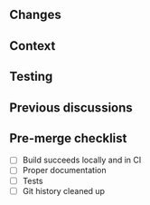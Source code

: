 <!--
It's ok if the pull isn't ready to be merged yet; just prepend "[WIP]" to the title. This is a good idea if you want some preliminary feedback.

You can always insert screenshots if they will be helpful.

If this pull doesn't consist solely of superficial changes, make sure that all the questions below are answered (even with N/A) and that all the todos are checked.
-->

## Changes <!-- What does this pull request do/change? -->

## Context <!-- Is there some background that reviewers need? -->

## Testing <!-- What's the best way to try out the changes manually? -->

## Previous discussions <!-- Are there any relevant issues (user stories, bug reports, questions, etc.)? Link them here. -->

## Pre-merge checklist <!-- Things that should be done before merging. Feel free to add more boxes, especially if this is a WIP. -->

- [ ] Build succeeds locally and in CI
- [ ] Proper documentation
- [ ] Tests <!-- if unnecessary, check and say N/A -->
- [ ] Git history cleaned up <!-- Mistake commits and unnecessary merge commits rebased away, proper commit message conventions followed: http://chris.beams.io/posts/git-commit/ -->
